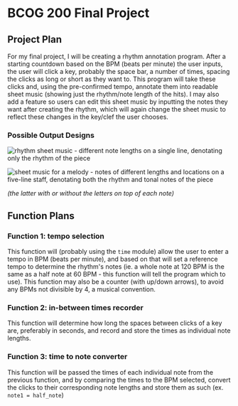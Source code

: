 # BCOG 200 Final Project
## Project Plan
For my final project, I will be creating a rhythm annotation program. After a starting countdown based on the BPM (beats per minute) the user inputs, the user will click a key, probably the space bar, a number of times, spacing the clicks as long or short as they want to. This program will take these clicks and, using the pre-confirmed tempo, annotate them into readable sheet music (showing just the rhythm/note length of the hits). I may also add a feature so users can edit this sheet music by inputting the notes they want after creating the rhythm, which will again change the sheet music to reflect these changes in the key/clef the user chooses.
### Possible Output Designs
![rhythm sheet music - different note lengths on a single line, denotating only the rhythm of the piece](https://github.com/user-attachments/assets/33c0b518-85cc-4853-9aad-edee10100261)

![sheet music for a melody - notes of different lengths and locations on a five-line staff, denotating both the rhythm and tonal notes of the piece](https://github.com/user-attachments/assets/6a1f1cef-0758-432c-91fd-ac71b59fb3db)

_(the latter with or without the letters on top of each note)_
## Function Plans
### Function 1: tempo selection
This function will (probably using the `time` module) allow the user to enter a tempo in BPM (beats per minute), and based on that will set a reference tempo to determine the rhythm's notes (ie. a whole note at 120 BPM is the same as a half note at 60 BPM - this function will tell the program which to use). This function may also be a counter (with up/down arrows), to avoid any BPMs not divisible by 4, a musical convention.
### Function 2: in-between times recorder
This function will determine how long the spaces between clicks of a key are, preferably in seconds, and record and store the times as individual note lengths.
### Function 3: time to note converter
This function will be passed the times of each individual note from the previous function, and by comparing the times to the BPM selected, convert the clicks to their corresponding note lengths and store them as such (ex. `note1 = half_note`)
